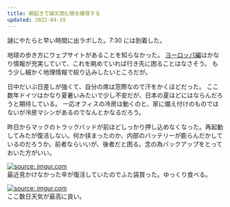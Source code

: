```yaml
---
title: 朝起きで論文読む間を確保する
updated: 2022-04-19
---
```


謎にやたらと早い時間に出ラボした。7:30 には到着した。

地球の歩き方にウェブサイトがあることを知らなかった。
[ヨーロッパ編](https://news.arukikata.co.jp/column/sightseeing/Europe/)はかなり情報が充実していて、これを眺めていれば行き先に困ることはなさそう。
もう少し細かく地理情報で絞り込みしたいところだが。

日中だいぶ日差しが強くて、自分の席は窓際なので汗をかくほどだった。
ここ数年ドイツはかなり夏暑いみたいで少し不安だが、日本の夏ほどにはならんだろうと期待している。
一応オフィスの冷房は動くのと、家に備え付けのものではないが冷房マシンがあるのでなんとかなるだろう。

昨日からマックのトラックバッドが前ほどしっかり押し込めなくなった。再起動してみたが復活しない。何か挟まったのか、内部のバッテリーが膨らんだかしているのだろうか。前者ならいいが、後者だと困る。念の為バックアップをとっておいた方がいい。

<a href="https://imgur.com/LRfwxIT"><img src="https://i.imgur.com/LRfwxIT.jpg" title="source: imgur.com" /></a>  
最近見かけなかった辛が復活していたのでふた袋買った。ゆっくり食べる。

<a href="https://imgur.com/cvLvc13"><img src="https://i.imgur.com/cvLvc13.png" title="source: imgur.com" /></a>  
ここ数日天気が最高に良い。
